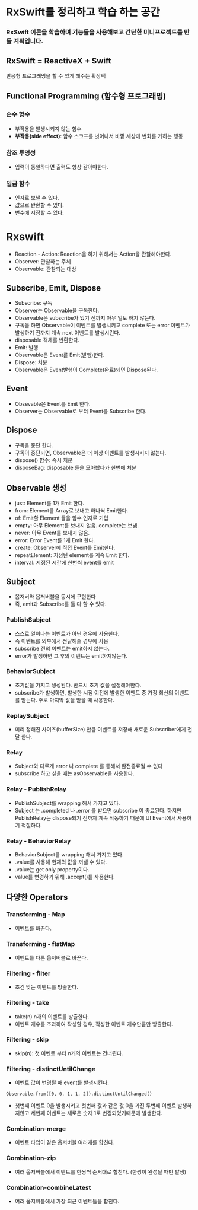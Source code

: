 # RxSwift를 정리하고 학습 하는 공간

### RxSwift 이론을 학습하며 기능들을 사용해보고 간단한 미니프로젝트를 만들 계획입니다.

## RxSwift = ReactiveX + Swift
반응형 프로그래밍을 할 수 있게 해주는 확장팩


## Functional Programming (함수형 프로그래밍)

### 순수 함수
- 부작용을 발생시키지 않는 함수
- **부작용(side effect)**: 함수 스코프를 벗어나서 바깥 세상에 변화를 가하는 행동
 
### 참조 투명성

- 입력이 동일하다면 출력도 항상 같아야한다.

### 일급 함수
- 인자로 보낼 수 있다.
- 값으로 반환할 수 있다.
- 변수에 저장할 수 있다.
# Rxswift

- Reaction - Action: Reaction을 하기 위해서는 Action을 관찰해야한다.
- Observer: 관찰하는 주체
- Observable: 관찰되는 대상

## Subscribe, Emit, Dispose

- Subscribe: 구독
 - Observer는 Observable을 구독한다.
 - Observable은 subscribe가 있기 전까지 아무 일도 하지 않는다. 
 - 구독을 하면 Observable이 이벤트를 발생시키고 complete 또는 error 이벤트가 발생하기 전까지 계속 next 이벤트를 발생시킨다.
 - disposable 객체를 반환한다.
- Emit: 발행
 - Observable은 Event를 Emit(발행)한다.
- Dispose: 처분
 - Observable은 Event발행이 Complete(완료)되면 Dispose된다.

## Event

- Obsevable은 Event를 Emit 한다.
- Observer는 Observable로 부터 Event를 Subscribe 한다.

## Dispose

- 구독을 중단 한다.
- 구독이 중단되면, Observable은 더 이상 이벤트를 발생시키지 않는다.
- dispose() 함수: 즉시 처분
- disposeBag: disposable 들을 모아놨다가 한번에 처분

## Observable 생성

- just: Element를 1개 Emit 한다.
- from: Element를 Array로 보내고 하나씩 Emit한다.
- of: Emit할 Element 들을 함수 인자로 기입
- empty: 아무 Element를 보내지 않음. complete는 보냄.
- never: 아무 Event를 보내지 않음.
- error: Error Event를 1개 Emit 한다.
- create: Observer에 직접 Event를 Emit한다.
- repeatElement: 지정된 element를 계속 Emit 한다.
- interval: 지정된 시간에 한번씩 event를 emit

## Subject
- 옵저버와 옵저버블을 동시에 구현한다
- 즉, emit과 Subscribe를 둘 다 할 수 있다.

### PublishSubject
- 스스로 일어나는 이벤트가 아닌 경우에 사용한다.
 - 즉 이벤트를 외부에서 전달해줄 경우에 사용 
- subscribe 전의 이벤트는 emit하지 않는다.
- error가 발생하면 그 후의 이벤트는 emit하지않는다.

### BehaviorSubject
- 초기값을 가지고 생성된다. 반드시 초기 값을 설정해야한다.
- subscribe가 발생하면, 발생한 시점 이전에 발생한 이벤트 중 가장 최신의 이벤트를 받는다. 주로 마지막 값을 받을 때 사용한다.

### ReplaySubject
- 미리 정해진 사이즈(bufferSize) 만큼 이벤트를 저장해 새로운 Subscriber에게 전달 한다. 

### Relay
- Subject와 다르게 error 나 complete 를 통해서 완전종료될 수 없다
- subscribe 하고 싶을 때는 asObservable을 사용한다.

### Relay - PublishRelay
- PublishSubject를 wrapping 해서 가지고 있다.
- Subject 는 .completed 나 .error 를 받으면 subscribe 이 종료된다. 하지만 PublishRelay는 dispose되기 전까지 계속 작동하기 때문에 UI Event에서 사용하기 적절하다.

### Relay - BehaviorRelay
- BehaviorSubject를 wrapping 해서 가지고 있다.
- .value를 사용해 현재의 값을 꺼낼 수 있다.
- .value는 get only property이다.
- value를 변경하기 위해 .accept()를 사용한다.

## 다양한 Operators

### Transforming - Map
- 이벤트를 바꾼다.

### Transforming - flatMap
- 이벤트를 다른 옵저버블로 바꾼다.

### Filtering - filter
- 조건 맞는 이벤트를 방출한다.

### Filtering - take
- take(n) n개의 이벤트를 방출한다.
- 이벤트 개수를 초과하여 작성할 경우, 작성한 이벤트 개수만큼만 방출한다.

### Filtering - skip
- skip(n): 첫 이벤트 부터 n개의 이벤트는 건너뛴다.


### Filtering - distinctUntilChange
- 이벤트 값이 변경될 때 event를 발생시킨다.

```
Observable.from([0, 0, 1, 1, 2]).distinctUntilChanged()
```

- 첫번째 이벤트 0을 발생시키고 첫번째 값과 같은 값 0을 가진 두번째 이벤트 발생하지않고 세번째 이벤트는 새로운 숫자 1로 변경되었기때문에 발생한다.

### Combination-merge
- 이벤트 타입이 같은 옵저버블 여러개를 합친다.

### Combination-zip
- 여러 옵저버블에서 이벤트를 한쌍씩 순서대로 합친다. (한쌍이 완성될 때만 발생)

### Combination-combineLatest
- 여러 옵저버블에서 가장 최근 이벤트들을 합친다.


